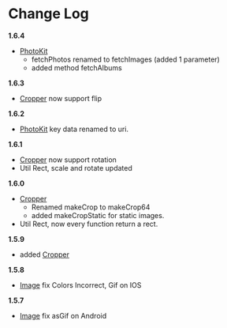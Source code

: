 # Change Log

**1.6.4**

- [PhotoKit](./readmes/photokit.md) 
    - fetchPhotos renamed to fetchImages (added 1 parameter)
    - added method fetchAlbums


**1.6.3**

- [Cropper](./readmes/cropper.md) now support flip
  

**1.6.2**

- [PhotoKit](./readmes/photokit.md) key data renamed to uri.


**1.6.1**

- [Cropper](./readmes/cropper.md) now support rotation
-  Util Rect, scale and rotate updated

**1.6.0**

- [Cropper](./readmes/cropper.md) 
    - Renamed makeCrop to makeCrop64
    - added makeCropStatic for static images.
-  Util Rect, now every function return a rect.


**1.5.9**

- added  [Cropper](./readmes/cropper.md)

**1.5.8**

- [Image](./readmes/image.md) fix Colors Incorrect, Gif on IOS


**1.5.7**

- [Image](./image.md) fix asGif on Android

